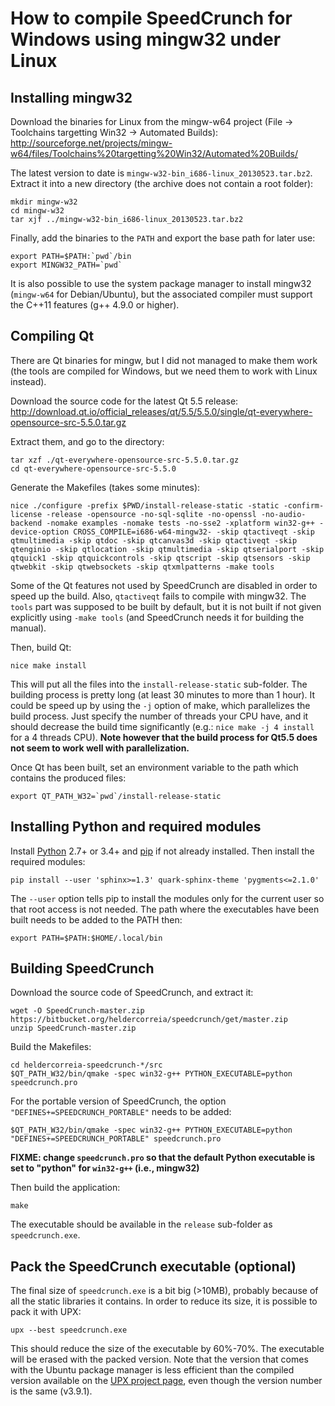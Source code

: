 # How to compile SpeedCrunch for Windows using mingw32 under Linux

## Installing mingw32
Download the binaries for Linux from the mingw-w64 project (File -> Toolchains targetting Win32 -> Automated Builds):
<http://sourceforge.net/projects/mingw-w64/files/Toolchains%20targetting%20Win32/Automated%20Builds/>

The latest version to date is `mingw-w32-bin_i686-linux_20130523.tar.bz2`. Extract it into a new directory (the archive does not contain a root folder):

    mkdir mingw-w32
    cd mingw-w32
    tar xjf ../mingw-w32-bin_i686-linux_20130523.tar.bz2

Finally, add the binaries to the `PATH` and export the base path for later use:

    export PATH=$PATH:`pwd`/bin
    export MINGW32_PATH=`pwd`

It is also possible to use the system package manager to install mingw32 (`mingw-w64` for Debian/Ubuntu), but the associated compiler must support the C++11 features (g++ 4.9.0 or higher).

## Compiling Qt
There are Qt binaries for mingw, but I did not managed to make them work (the tools are compiled for Windows, but we need them to work with Linux instead).

Download the source code for the latest Qt 5.5 release:
<http://download.qt.io/official_releases/qt/5.5/5.5.0/single/qt-everywhere-opensource-src-5.5.0.tar.gz>

Extract them, and go to the directory:

    tar xzf ./qt-everywhere-opensource-src-5.5.0.tar.gz
    cd qt-everywhere-opensource-src-5.5.0

Generate the Makefiles (takes some minutes):

    nice ./configure -prefix $PWD/install-release-static -static -confirm-license -release -opensource -no-sql-sqlite -no-openssl -no-audio-backend -nomake examples -nomake tests -no-sse2 -xplatform win32-g++ -device-option CROSS_COMPILE=i686-w64-mingw32- -skip qtactiveqt -skip qtmultimedia -skip qtdoc -skip qtcanvas3d -skip qtactiveqt -skip qtenginio -skip qtlocation -skip qtmultimedia -skip qtserialport -skip qtquick1 -skip qtquickcontrols -skip qtscript -skip qtsensors -skip qtwebkit -skip qtwebsockets -skip qtxmlpatterns -make tools

Some of the Qt features not used by SpeedCrunch are disabled in order to speed up the build. Also, `qtactiveqt` fails to compile with mingw32. The `tools` part was supposed to be built by default, but it is not built if not given explicitly using `-make tools` (and SpeedCrunch needs it for building the manual).

Then, build Qt:

    nice make install

This will put all the files into the `install-release-static` sub-folder. The building process is pretty long (at least 30 minutes to more than 1 hour). It could be speed up by using the `-j` option of make, which parallelizes the build process. Just specify the number of threads your CPU have, and it should decrease the build time significantly (e.g.: `nice make -j 4 install` for a 4 threads CPU). **Note however that the build process for Qt5.5 does not seem to work well with parallelization.**

Once Qt has been built, set an environment variable to the path which contains the produced files:

    export QT_PATH_W32=`pwd`/install-release-static

## Installing Python and required modules
Install [Python](https://www.python.org/downloads/) 2.7+ or 3.4+ and [pip](https://pip.pypa.io/en/latest/installing/) if not already installed. Then install the required modules:

    pip install --user 'sphinx>=1.3' quark-sphinx-theme 'pygments<=2.1.0'

The `--user` option tells pip to install the modules only for the current user so that root access is not needed. The path where the executables have been built needs to be added to the PATH then:

    export PATH=$PATH:$HOME/.local/bin

## Building SpeedCrunch
Download the source code of SpeedCrunch, and extract it:

    wget -O SpeedCrunch-master.zip https://bitbucket.org/heldercorreia/speedcrunch/get/master.zip
    unzip SpeedCrunch-master.zip

Build the Makefiles:

    cd heldercorreia-speedcrunch-*/src
    $QT_PATH_W32/bin/qmake -spec win32-g++ PYTHON_EXECUTABLE=python speedcrunch.pro

For the portable version of SpeedCrunch, the option `"DEFINES+=SPEEDCRUNCH_PORTABLE"` needs to be added:

    $QT_PATH_W32/bin/qmake -spec win32-g++ PYTHON_EXECUTABLE=python "DEFINES+=SPEEDCRUNCH_PORTABLE" speedcrunch.pro

**FIXME: change `speedcrunch.pro` so that the default Python executable is set to "python" for `win32-g++` (i.e., mingw32)**

Then build the application:

    make

The executable should be available in the `release` sub-folder as `speedcrunch.exe`.

## Pack the SpeedCrunch executable (optional)
The final size of `speedcrunch.exe` is a bit big (>10MB), probably because of all the static libraries it contains. In order to reduce its size, it is possible to pack it with UPX:

    upx --best speedcrunch.exe

This should reduce the size of the executable by 60%-70%. The executable will be erased with the packed version. Note that the version that comes with the Ubuntu package manager is less efficient than the compiled version available on the [UPX project page](http://sourceforge.net/projects/upx/files/upx/), even though the version number is the same (v3.9.1).
